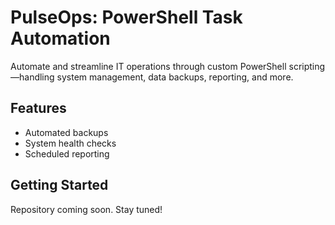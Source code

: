 # PulseOps: PowerShell Task Automation

Automate and streamline IT operations through custom PowerShell scripting—handling system management, data backups, reporting, and more.

## Features
- Automated backups
- System health checks
- Scheduled reporting

## Getting Started
Repository coming soon. Stay tuned!
